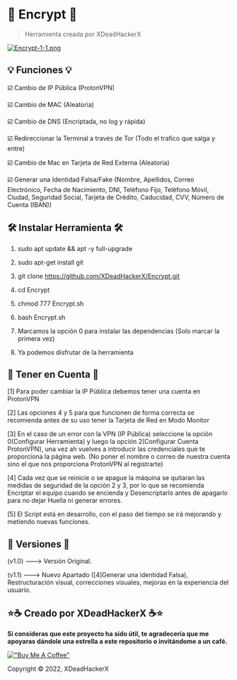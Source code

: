 # 🔐 Encrypt 🔐

> Herramienta creada por XDeadHackerX

[![Encrypt-1-1.png](https://i.postimg.cc/qRhH6vDD/Encrypt-1-1.png)](https://postimg.cc/vgsNpbs5)

## 💡 Funciones 💡

:ballot_box_with_check: Cambio de IP Pública (ProtonVPN)

:ballot_box_with_check: Cambio de MAC (Aleatoria)

:ballot_box_with_check: Cambio de DNS (Encriptada, no log y rápida)

:ballot_box_with_check: Redireccionar la Terminal a través de Tor (Todo el trafico que salga y entre)

:ballot_box_with_check: Cambio de Mac en Tarjeta de Red Externa (Aleatoria)

:ballot_box_with_check: Generar una Identidad Falsa/Fake (Nombre, Apellidos, Correo Electrónico, Fecha de Nacimiento, DNI, Teléfono Fijo, Teléfono Móvil, Ciudad, Seguridad Social, Tarjeta de Crédito, Caducidad, CVV, Número de Cuenta (IBAN))

## 🛠 Instalar Herramienta 🛠

1) sudo apt update && apt -y full-upgrade

2) sudo apt-get install git

3) git clone https://github.com/XDeadHackerX/Encrypt.git

4) cd Encrypt

5) chmod 777 Encrypt.sh

6) bash Encrypt.sh

7) Marcamos la opción 0 para instalar las dependencias (Solo marcar la primera vez)

8) Ya podemos disfrutar de la herramienta

## 🎲 Tener en Cuenta 🎲

[1] Para poder cambiar la IP Pública debemos tener una cuenta en ProtonVPN

[2] Las opciones 4 y 5 para que funcionen de forma correcta se recomienda antes de su uso tener la Tarjeta de Red en Modo Monitor

[3] En el caso de un error con la VPN (IP Pública) seleccione la opción 0(Configurar Herramienta) y luego la opción 2(Configurar Cuenta ProtonVPN), una vez ah vuelves a introducir las credenciales que te proporciona la página web. (No poner el nombre o correo de nuestra cuenta sino el que nos proporciona ProtonVPN al registrarte)

[4] Cada vez que se reinicie o se apague la máquina se quitaran las medidas de seguridad de la opción 2 y 3, por lo que se recomienda Encriptar el equipo cuando se encienda y Desencriptarlo antes de apagarlo para no dejar Huella ni generar errores. 

[5] El Script está en desarrollo, con el paso del tiempo se irá mejorando y metiendo nuevas funciones.

## 🔎 Versiones 🔎

(v1.0) ---> Versión Original.

(v1.1) ---> Nuevo Apartado ([4]Generar una identidad Falsa), Restructuración visual, correcciones visuales, mejoras en la experiencia del usuario.

## ⭐☕ Creado por XDeadHackerX ☕⭐

**Si consideras que este proyecto ha sido útil, te agradecería que me apoyaras dándole una estrella a este repositorio o invitándome a un café.**

[!["Buy Me A Coffee"](https://www.buymeacoffee.com/assets/img/custom_images/orange_img.png)](https://www.buymeacoffee.com/XDeadHackerX)

Copyright © 2022, XDeadHackerX
